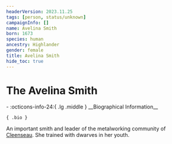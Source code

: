 ```yaml
---
headerVersion: 2023.11.25
tags: [person, status/unknown]
campaignInfo: []
name: Avelina Smith
born: 1673
species: human
ancestry: Highlander
gender: female
title: Avelina Smith
hide_toc: true
---
```

# The Avelina Smith
<div class="grid cards ext-narrow-margin ext-one-column" markdown>
- :octicons-info-24:{ .lg .middle } __Biographical Information__

    { .bio }

</div>


An important smith and leader of the metalworking community of [Cleenseau](<../../gazetteer/greater-sembara/sembara/barony-of-aveil/cleenseau-region/cleenseau/cleenseau.md>). She trained with dwarves in her youth.